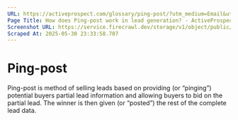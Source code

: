 ```yaml
---
URL: https://activeprospect.com/glossary/ping-post/?utm_medium=Email&utm_source=Website&utm_campaign=AP-Email-InsideCBM-Oct
Page Title: How does Ping-post work in lead generation? - ActiveProspect
Screenshot URL: https://service.firecrawl.dev/storage/v1/object/public/media/screenshot-3c8bad8c-f8eb-4569-a9a1-7d55c094214d.png
Scraped At: 2025-05-30 23:33:58.707
---
```

# Ping-post

Ping-post is method of selling leads based on providing (or “pinging”) potential buyers partial lead information and allowing buyers to bid on the partial lead. The winner is then given (or “posted”) the rest of the complete lead data.


